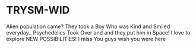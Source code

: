 # TRYSM-WID
Alien population came? They took a Boy Who was Kind and Smiled everyday.. Psychedelics Took Over and and they put him in Space! I love to explore NEW POSSIBILITIES! I miss You guys wish you were here
